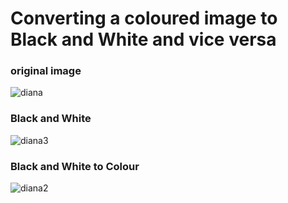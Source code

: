 # Converting a coloured image to Black and White and vice versa



### original image

![diana](https://user-images.githubusercontent.com/35976311/46906094-b145ac00-cf1b-11e8-81b0-1def62e86f53.jpg)



### Black and White


![diana3](https://user-images.githubusercontent.com/35976311/46906096-b4d93300-cf1b-11e8-9c34-c56f362ad1f6.jpg)



### Black and White to Colour

![diana2](https://user-images.githubusercontent.com/35976311/46906097-b60a6000-cf1b-11e8-8220-66a1b96193db.jpg)


